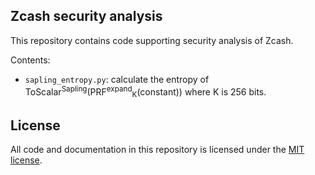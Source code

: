 Zcash security analysis
-----------------------

This repository contains code supporting security analysis of Zcash.

Contents:

* `sapling_entropy.py`: calculate the entropy of ToScalar<sup>Sapling</sup>(PRF<sup>expand</sup><sub>K</sub>(constant))
  where K is 256 bits.

License
-------

All code and documentation in this repository is licensed under the [MIT license](LICENSE).
